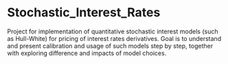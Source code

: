 # Stochastic_Interest_Rates
Project for implementation of quantitative stochastic interest models (such as Hull-White) for pricing of interest rates derivatives. Goal is to understand and present calibration and usage of such models step by step, together with exploring difference and impacts of model choices.
